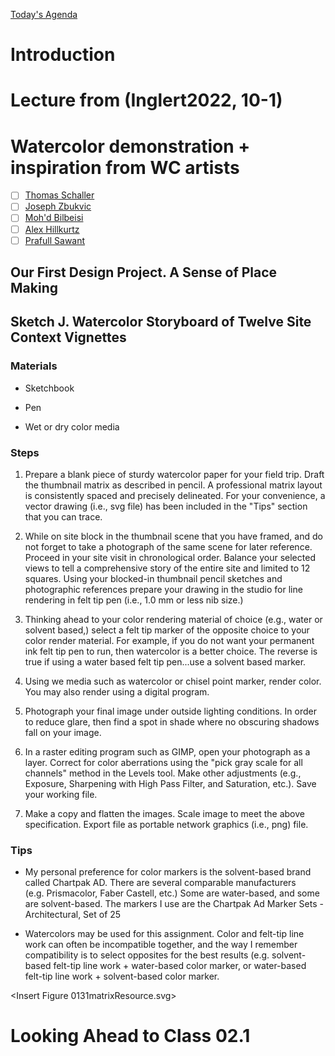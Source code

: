 [Today\'s Agenda](220829-30_agenda.html)

# Introduction

# Lecture from (Inglert2022, 10-1)

# Watercolor demonstration + inspiration from WC artists

- [ ] [Thomas Schaller](https://www.thomasschaller.com/?keyvalue=14279&page=Originals)
- [ ] [Joseph Zbukvic](https://www.josephzbukvic.com/paintings/)
- [ ] [Moh'd Bilbeisi](https://www.instagram.com/mbilbeisi/)
- [ ] [Alex Hillkurtz](https://www.alexhillkurtzart.com/gallery)
- [ ] [Prafull Sawant](https://www.instagram.com/prafullsawantart/)

## Our First Design Project. A Sense of Place Making

## Sketch J. Watercolor Storyboard of Twelve Site Context Vignettes

### Materials

-   Sketchbook

-   Pen

-   Wet or dry color media

### Steps

1.  Prepare a blank piece of sturdy watercolor paper for your field
    trip. Draft the thumbnail matrix as described in pencil. A
    professional matrix layout is consistently spaced and precisely
    delineated. For your convenience, a vector drawing (i.e., svg file)
    has been included in the "Tips" section that you can trace.

2.  While on site block in the thumbnail scene that you have framed, and
    do not forget to take a photograph of the same scene for later
    reference. Proceed in your site visit in chronological order.
    Balance your selected views to tell a comprehensive story of the
    entire site and limited to 12 squares. Using your blocked-in
    thumbnail pencil sketches and photographic references prepare your
    drawing in the studio for line rendering in felt tip pen (i.e., 1.0
    mm or less nib size.)

3.  Thinking ahead to your color rendering material of choice (e.g.,
    water or solvent based,) select a felt tip marker of the opposite
    choice to your color render material. For example, if you do not
    want your permanent ink felt tip pen to run, then watercolor is a
    better choice. The reverse is true if using a water based felt tip
    pen...use a solvent based marker.

4.  Using we media such as watercolor or chisel point marker, render
    color. You may also render using a digital program.

5.  Photograph your final image under outside lighting conditions. In
    order to reduce glare, then find a spot in shade where no obscuring
    shadows fall on your image.

6.  In a raster editing program such as GIMP, open your photograph as a
    layer. Correct for color aberrations using the "pick gray scale for
    all channels" method in the Levels tool. Make other adjustments
    (e.g., Exposure, Sharpening with High Pass Filter, and Saturation,
    etc.). Save your working file.

7.  Make a copy and flatten the images. Scale image to meet the above
    specification. Export file as portable network graphics (i.e., png)
    file.

### Tips

-   My personal preference for color markers is the solvent-based brand
    called Chartpak AD. There are several comparable manufacturers
    (e.g. Prismacolor, Faber Castell, etc.) Some are water-based, and
    some are solvent-based. The markers I use are the Chartpak Ad Marker
    Sets - Architectural, Set of 25

-   Watercolors may be used for this assignment. Color and felt-tip line
    work can often be incompatible together, and the way I remember
    compatibility is to select opposites for the best results
    (e.g. solvent-based felt-tip line work + water-based color marker,
    or water-based felt-tip line work + solvent-based color marker.

\<Insert Figure 0131matrixResource.svg\>

# Looking Ahead to Class 02.1
